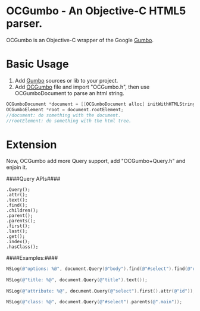 OCGumbo - An Objective-C HTML5 parser.
=====================================

OCGumbo is an Objective-C wrapper of the Google [Gumbo](https://github.com/google/gumbo-parser).

Basic Usage
===========

 1. Add [Gumbo](https://github.com/google/gumbo-parser/tree/master/src) sources or lib to your project.
 2. Add [OCGumbo](https://github.com/tracy-e/OCGumbo/tree/master/OCGumbo) file and import "OCGumbo.h", then use OCGumboDocument to parse an html string.

```objective-c
OCGumboDocument *document = [[OCGumboDocument alloc] initWithHTMLString:htmlString];
OCGumboElement *root = document.rootElement;
//document: do something with the document.
//rootElement: do something with the html tree.
```

Extension
========

Now, OCGumbo add more Query support, add "OCGumbo+Query.h" and enjoin it.

####Query APIs####

```
.Query();
.attr();
.text();
.find();
.children();
.parent();
.parents();
.first();
.last();
.get();
.index();
.hasClass();
```

####Examples:####

```objective-c
NSLog(@"options: %@", document.Query(@"body").find(@"#select").find(@"option"));
        
NSLog(@"title: %@", document.Query(@"title").text());
        
NSLog(@"attribute: %@", document.Query(@"select").first().attr(@"id"));

NSLog(@"class: %@", document.Query(@"#select").parents(@".main"));
```